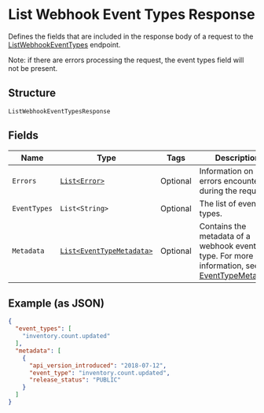 
# List Webhook Event Types Response

Defines the fields that are included in the response body of
a request to the [ListWebhookEventTypes](../../doc/api/webhook-subscriptions.md#list-webhook-event-types) endpoint.

Note: if there are errors processing the request, the event types field will not be
present.

## Structure

`ListWebhookEventTypesResponse`

## Fields

| Name | Type | Tags | Description | Getter |
|  --- | --- | --- | --- | --- |
| `Errors` | [`List<Error>`](../../doc/models/error.md) | Optional | Information on errors encountered during the request. | List<Error> getErrors() |
| `EventTypes` | `List<String>` | Optional | The list of event types. | List<String> getEventTypes() |
| `Metadata` | [`List<EventTypeMetadata>`](../../doc/models/event-type-metadata.md) | Optional | Contains the metadata of a webhook event type. For more information, see [EventTypeMetadata](../../doc/models/event-type-metadata.md). | List<EventTypeMetadata> getMetadata() |

## Example (as JSON)

```json
{
  "event_types": [
    "inventory.count.updated"
  ],
  "metadata": [
    {
      "api_version_introduced": "2018-07-12",
      "event_type": "inventory.count.updated",
      "release_status": "PUBLIC"
    }
  ]
}
```

